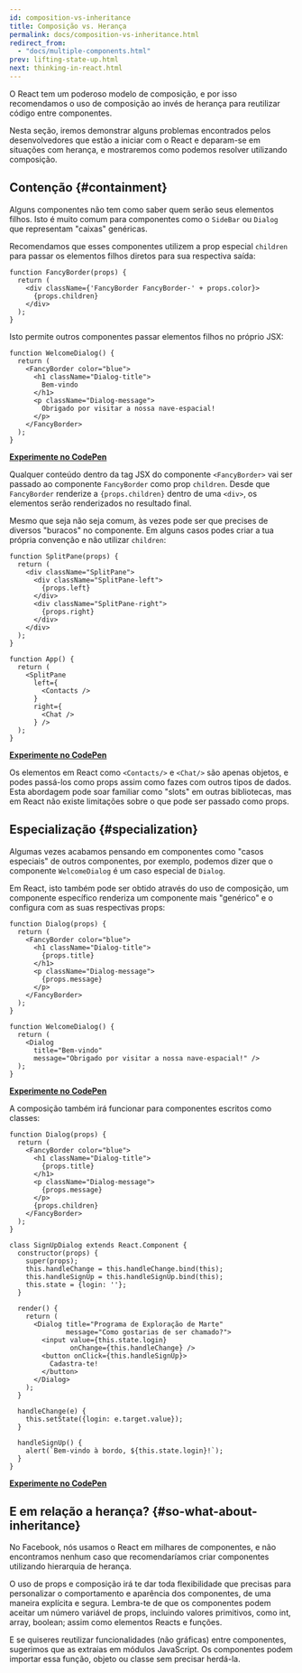 ```yaml
---
id: composition-vs-inheritance
title: Composição vs. Herança
permalink: docs/composition-vs-inheritance.html
redirect_from:
  - "docs/multiple-components.html"
prev: lifting-state-up.html
next: thinking-in-react.html
---
```


O React tem um poderoso modelo de composição, e por isso recomendamos o uso de composição ao invés de herança para reutilizar código entre componentes.

Nesta seção, iremos demonstrar alguns problemas encontrados pelos desenvolvedores que estão a iniciar com o React e deparam-se em situações com herança, e mostraremos como podemos resolver utilizando composição.

## Contenção {#containment}

Alguns componentes não tem como saber quem serão seus elementos filhos. Isto é muito comum para componentes como o `SideBar` ou `Dialog` que representam "caixas" genéricas.

Recomendamos que esses componentes utilizem a prop especial `children` para passar os elementos filhos diretos para sua respectiva saída:

```js{4}
function FancyBorder(props) {
  return (
    <div className={'FancyBorder FancyBorder-' + props.color}>
      {props.children}
    </div>
  );
}
```

Isto permite outros componentes passar elementos filhos no próprio JSX:

```js{4-9}
function WelcomeDialog() {
  return (
    <FancyBorder color="blue">
      <h1 className="Dialog-title">
        Bem-vindo
      </h1>
      <p className="Dialog-message">
        Obrigado por visitar a nossa nave-espacial!
      </p>
    </FancyBorder>
  );
}
```

**[Experimente no CodePen](https://codepen.io/gaearon/pen/ozqNOV?editors=0010)**

Qualquer conteúdo dentro da tag JSX do componente `<FancyBorder>` vai ser passado ao componente `FancyBorder` como prop `children`. Desde que `FancyBorder` renderize a `{props.children}` dentro de uma `<div>`, os elementos serão renderizados no resultado final.

Mesmo que seja não seja comum, às vezes pode ser que precises de diversos "buracos" no componente. Em alguns casos podes criar a tua própria convenção e não utilizar `children`:

```js{5,8,18,21}
function SplitPane(props) {
  return (
    <div className="SplitPane">
      <div className="SplitPane-left">
        {props.left}
      </div>
      <div className="SplitPane-right">
        {props.right}
      </div>
    </div>
  );
}

function App() {
  return (
    <SplitPane
      left={
        <Contacts />
      }
      right={
        <Chat />
      } />
  );
}
```

[**Experimente no CodePen**](https://codepen.io/gaearon/pen/gwZOJp?editors=0010)

Os elementos em React como `<Contacts/>` e `<Chat/>` são apenas objetos, e podes passá-los como props assim como fazes com outros tipos de dados. Esta abordagem pode soar familiar como "slots" em outras bibliotecas, mas em React não existe limitações sobre o que pode ser passado como props.

## Especialização {#specialization}

Algumas vezes acabamos pensando em componentes como "casos especiais" de outros componentes, por exemplo, podemos dizer que o componente `WelcomeDialog` é um caso especial de `Dialog`.

Em React, isto também pode ser obtido através do uso de composição, um componente específico renderiza um componente mais "genérico" e o configura com as suas respectivas props:

```js{5,8,16-18}
function Dialog(props) {
  return (
    <FancyBorder color="blue">
      <h1 className="Dialog-title">
        {props.title}
      </h1>
      <p className="Dialog-message">
        {props.message}
      </p>
    </FancyBorder>
  );
}

function WelcomeDialog() {
  return (
    <Dialog
      title="Bem-vindo"
      message="Obrigado por visitar a nossa nave-espacial!" />
  );
}
```

[**Experimente no CodePen**](https://codepen.io/gaearon/pen/kkEaOZ?editors=0010)

A composição também irá funcionar para componentes escritos como classes:

```js{10,27-31}
function Dialog(props) {
  return (
    <FancyBorder color="blue">
      <h1 className="Dialog-title">
        {props.title}
      </h1>
      <p className="Dialog-message">
        {props.message}
      </p>
      {props.children}
    </FancyBorder>
  );
}

class SignUpDialog extends React.Component {
  constructor(props) {
    super(props);
    this.handleChange = this.handleChange.bind(this);
    this.handleSignUp = this.handleSignUp.bind(this);
    this.state = {login: ''};
  }

  render() {
    return (
      <Dialog title="Programa de Exploração de Marte"
              message="Como gostarias de ser chamado?">
        <input value={this.state.login}
               onChange={this.handleChange} />
        <button onClick={this.handleSignUp}>
          Cadastra-te!
        </button>
      </Dialog>
    );
  }

  handleChange(e) {
    this.setState({login: e.target.value});
  }

  handleSignUp() {
    alert(`Bem-vindo à bordo, ${this.state.login}!`);
  }
}
```

[**Experimente no CodePen**](https://codepen.io/gaearon/pen/gwZbYa?editors=0010)

## E em relação a herança? {#so-what-about-inheritance}

No Facebook, nós usamos o React em milhares de componentes, e não encontramos nenhum caso que recomendaríamos criar componentes utilizando hierarquia de herança.

O uso de props e composição irá te dar toda flexibilidade que precisas para personalizar o comportamento e aparência dos componentes, de uma maneira explícita e segura. Lembra-te de que os componentes podem aceitar um número variável de props, incluindo valores primitivos, como int, array, boolean; assim como elementos Reacts e funções.

 E se quiseres reutilizar funcionalidades (não gráficas) entre componentes, sugerimos que as extraias em módulos JavaScript. Os componentes podem importar essa função, objeto ou classe sem precisar herdá-la.
